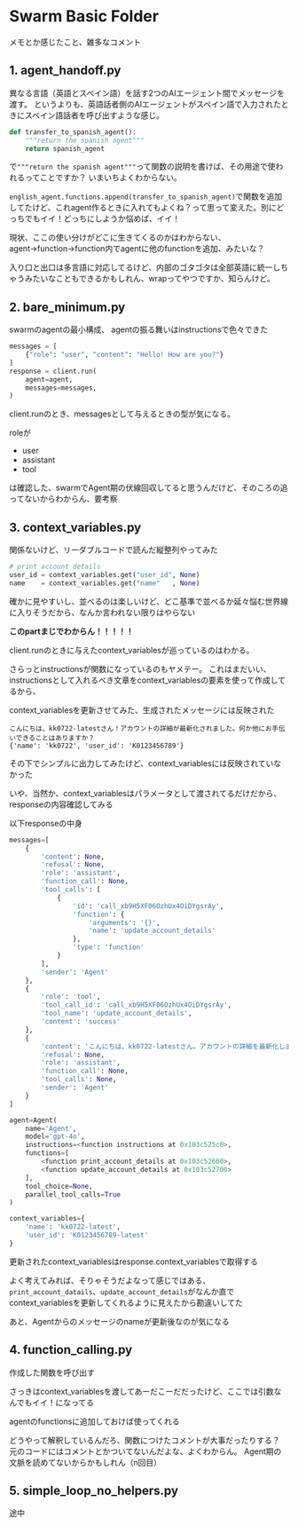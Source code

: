 # Swarm Basic Folder
メモとか感じたこと、雑多なコメント

## 1. agent_handoff.py
異なる言語（英語とスペイン語）を話す2つのAIエージェント間でメッセージを渡す。
というよりも、英語話者側のAIエージェントがスペイン語で入力されたときにスペイン語話者を呼び出すような感じ。

```python
def transfer_to_spanish_agent():
    """return the spanish agent"""
    return spanish_agent
```
で`"""return the spanish agent"""`って関数の説明を書けば、その用途で使われるってことですか？
いまいちよくわからない。

`english_agent.functions.append(transfer_to_spanish_agent)`で関数を追加してたけど、これagent作るときに入れてもよくね？って思って変えた。別にどっちでもイイ！どっちにしようか悩めば、イイ！

現状、ここの使い分けがどこに生きてくるのかはわからない、agent→function→function内でagentに他のfunctionを追加、みたいな？

入り口と出口は多言語に対応してるけど、内部のゴタゴタは全部英語に統一しちゃうみたいなこともできるかもしれん、wrapってやつですか、知らんけど。

## 2. bare_minimum.py
swarmのagentの最小構成、
agentの振る舞いはinstructionsで色々できた


```python
messages = [
    {"role": "user", "content": "Hello! How are you?"}
]
response = client.run(
    agent=agent,
    messages=messages,
)
```
client.runのとき、messagesとして与えるときの型が気になる。

roleが
- user 
- assistant
- tool

は確認した、swarmでAgent期の伏線回収してると思うんだけど、そのころの追ってないからわからん、要考察

## 3. context_variables.py
関係ないけど、リーダブルコードで読んだ縦整列やってみた
```python
# print account details
user_id = context_variables.get("user_id", None)
name    = context_variables.get("name"   , None)
```
確かに見やすいし、並べるのは楽しいけど、どこ基準で並べるか延々悩む世界線に入りそうだから、なんか言われない限りはやらない

**このpartまじでわからん！！！！！**

client.runのときに与えたcontext_variablesが巡っているのはわかる。

さらっとinstructionsが関数になっているのもヤメテー。
これはまだいい、instructionsとして入れるべき文章をcontext_variablesの要素を使って作成してるから、

context_variablesを更新させてみた、生成されたメッセージには反映された
```
こんにちは、kk0722-latestさん！アカウントの詳細が最新化されました。何か他にお手伝いできることはありますか？
{'name': 'kk0722', 'user_id': 'K0123456789'}
```
その下でシンプルに出力してみたけど、context_variablesには反映されていなかった

いや、当然か、context_variablesはパラメータとして渡されてるだけだから、responseの内容確認してみる

以下responseの中身
```python
messages=[
    {
        'content': None,
        'refusal': None,
        'role': 'assistant',
        'function_call': None,
        'tool_calls': [
            {
                'id': 'call_xb9H5XF06OzhUx4OiDYgsrAy',
                'function': {
                    'arguments': '{}',
                    'name': 'update_account_details'
                },
                'type': 'function'
            }
        ],
        'sender': 'Agent'
    },
    {
        'role': 'tool',
        'tool_call_id': 'call_xb9H5XF06OzhUx4OiDYgsrAy',
        'tool_name': 'update_account_details',
        'content': 'success'
    },
    {
        'content': 'こんにちは、kk0722-latestさん。アカウントの詳細を最新化しました。何か他にお手伝いできることはありますか？',
        'refusal': None,
        'role': 'assistant',
        'function_call': None,
        'tool_calls': None,
        'sender': 'Agent'
    }
]

agent=Agent(
    name='Agent',
    model='gpt-4o',
    instructions=<function instructions at 0x103c525c0>,
    functions=[
        <function print_account_details at 0x103c52660>,
        <function update_account_details at 0x103c52700>
    ],
    tool_choice=None,
    parallel_tool_calls=True
)

context_variables={
    'name': 'kk0722-latest',
    'user_id': 'K0123456789-latest'
}
```

更新されたcontext_variablesはresponse.context_variablesで取得する

よく考えてみれば、そりゃそうだよなって感じではある、
`print_account_datails`、`update_account_details`がなんか直でcontext_variablesを更新してくれるように見えたから勘違いしてた

あと、Agentからのメッセージのnameが更新後なのが気になる

## 4. function_calling.py
作成した関数を呼び出す

さっきはcontext_variablesを渡してあーだこーだだったけど、ここでは引数なんでもイイ！になってる

agentのfunctionsに追加しておけば使ってくれる

どうやって解釈しているんだろ、関数につけたコメントが大事だったりする？
元のコードにはコメントとかついてないんだよな、よくわからん。
Agent期の文脈を読めてないからかもしれん（n回目）

## 5. simple_loop_no_helpers.py
途中
